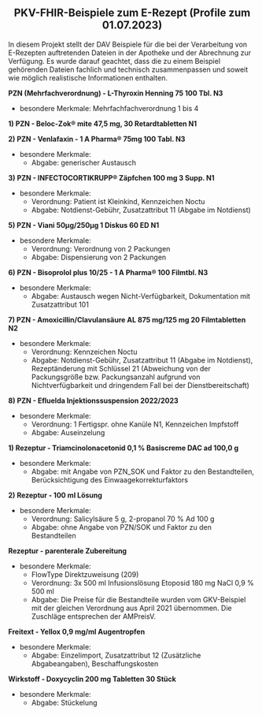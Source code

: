 <h2 align="center">PKV-FHIR-Beispiele zum E-Rezept (Profile zum 01.07.2023)</h2>
In diesem Projekt stellt der DAV Beispiele für die bei der Verarbeitung von E-Rezepten auftretenden Dateien in der Apotheke und der Abrechnung zur Verfügung. 
Es wurde darauf geachtet, dass die zu einem Beispiel gehörenden Dateien fachlich und technisch zusammenpassen und soweit wie möglich realistische Informationen enthalten.<p>

**PZN (Mehrfachverordnung) - L-Thyroxin Henning 75 100 Tbl. N3**
- besondere Merkmale: Mehrfachfachverordnung 1 bis 4

**1) PZN - Beloc-Zok® mite 47,5 mg, 30 Retardtabletten N1**

**2) PZN - Venlafaxin - 1 A Pharma® 75mg 100 Tabl. N3**
- besondere Merkmale:
  - Abgabe: generischer Austausch

**3) PZN - INFECTOCORTIKRUPP® Zäpfchen 100 mg 3 Supp. N1**
- besondere Merkmale:
  - Verordnung: Patient ist Kleinkind, Kennzeichen Noctu
  - Abgabe: Notdienst-Gebühr, Zusatzattribut 11 (Abgabe im Notdienst)

**5) PZN - Viani 50µg/250µg 1 Diskus 60 ED N1**
- besondere Merkmale:
  - Verordnung: Verordnung von 2 Packungen
  - Abgabe: Dispensierung von 2 Packungen

**6) PZN - Bisoprolol plus 10/25 - 1 A Pharma® 100 Filmtbl. N3**
- besondere Merkmale:
  - Abgabe: Austausch wegen Nicht-Verfügbarkeit, Dokumentation mit Zusatzattribut 101

**7) PZN - Amoxicillin/Clavulansäure AL 875 mg/125 mg 20 Filmtabletten N2**
- besondere Merkmale:
  - Verordnung: Kennzeichen Noctu
  - Abgabe: Notdienst-Gebühr, Zusatzattribut 11 (Abgabe im Notdienst), Rezeptänderung mit Schlüssel 21 (Abweichung von der Packungsgröße bzw. Packungsanzahl aufgrund von Nichtverfügbarkeit und dringendem Fall bei der Dienstbereitschaft)

**8) PZN - Efluelda Injektionssuspension 2022/2023**
- besondere Merkmale:
  - Verordnung: 1 Fertigspr. ohne Kanüle N1, Kennzeichen Impfstoff
  - Abgabe: Auseinzelung

**1) Rezeptur - Triamcinolonacetonid 0,1 % Basiscreme DAC ad 100,0 g**
- besondere Merkmale:
  - Abgabe: mit Angabe von PZN_SOK und Faktor zu den Bestandteilen, Berücksichtigung des Einwaagekorrekturfaktors

**2) Rezeptur - 100 ml Lösung**
- besondere Merkmale:
  - Verordnung: Salicylsäure 5 g, 2-propanol 70 % Ad 100 g
  - Abgabe: ohne Angabe von PZN/SOK und Faktor zu den Bestandteilen

**Rezeptur - parenterale Zubereitung**
- besondere Merkmale:
  - FlowType Direktzuweisung (209) 
  - Verordnung: 3x 500 ml Infusionslösung  Etoposid 180 mg  NaCl 0,9 % 500 ml
  - Abgabe: Die Preise für die Bestandteile wurden vom GKV-Beispiel mit der gleichen Verordnung aus April 2021 übernommen. Die Zuschläge entsprechen der AMPreisV.

**Freitext - Yellox 0,9 mg/ml Augentropfen**
- besondere Merkmale:
  - Abgabe: Einzelimport, Zusatzattribut 12 (Zusätzliche Abgabeangaben), Beschaffungskosten

**Wirkstoff - Doxycyclin 200 mg Tabletten 30 Stück**
- besondere Merkmale:
  - Abgabe: Stückelung